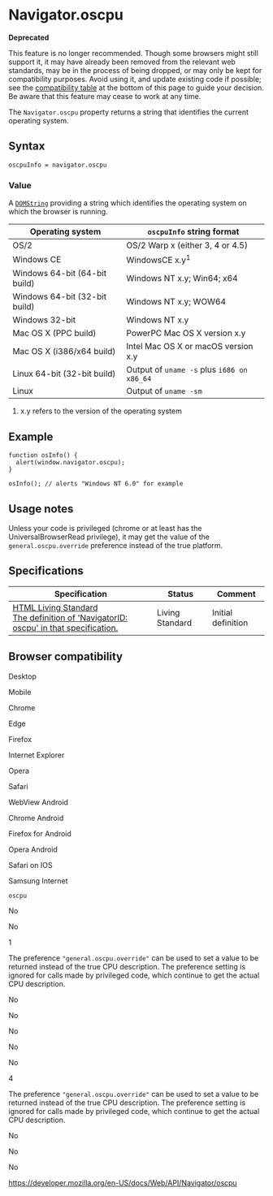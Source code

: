 # Navigator.oscpu

**Deprecated**

This feature is no longer recommended. Though some browsers might still support it, it may have already been removed from the relevant web standards, may be in the process of being dropped, or may only be kept for compatibility purposes. Avoid using it, and update existing code if possible; see the [compatibility table](#browser_compatibility) at the bottom of this page to guide your decision. Be aware that this feature may cease to work at any time.

The `Navigator.oscpu` property returns a string that identifies the current operating system.

## Syntax

    oscpuInfo = navigator.oscpu

### Value

A [`DOMString`](../domstring) providing a string which identifies the operating system on which the browser is running.

<table><thead><tr class="header"><th>Operating system</th><th><code>oscpuInfo</code> string format</th></tr></thead><tbody><tr class="odd"><td>OS/2</td><td>OS/2 Warp x (either 3, 4 or 4.5)</td></tr><tr class="even"><td>Windows CE</td><td>WindowsCE x.y<sup>1</sup></td></tr><tr class="odd"><td>Windows 64-bit (64-bit build)</td><td>Windows NT x.y; Win64; x64</td></tr><tr class="even"><td>Windows 64-bit (32-bit build)</td><td>Windows NT x.y; WOW64</td></tr><tr class="odd"><td>Windows 32-bit</td><td>Windows NT x.y</td></tr><tr class="even"><td>Mac OS X (PPC build)</td><td>PowerPC Mac OS X version x.y</td></tr><tr class="odd"><td>Mac OS X (i386/x64 build)</td><td>Intel Mac OS X or macOS version x.y</td></tr><tr class="even"><td>Linux 64-bit (32-bit build)</td><td>Output of <code>uname -s</code> plus <code>i686 on x86_64</code></td></tr><tr class="odd"><td>Linux</td><td>Output of <code>uname -sm</code></td></tr></tbody></table>

1.  x.y refers to the version of the operating system

## Example

    function osInfo() {
      alert(window.navigator.oscpu);
    }

    osInfo(); // alerts "Windows NT 6.0" for example

## Usage notes

Unless your code is privileged (chrome or at least has the UniversalBrowserRead privilege), it may get the value of the `general.oscpu.override` preference instead of the true platform.

## Specifications

<table><thead><tr class="header"><th>Specification</th><th>Status</th><th>Comment</th></tr></thead><tbody><tr class="odd"><td><a href="https://html.spec.whatwg.org/multipage/#dom-navigator-oscpu">HTML Living Standard<br />
<span class="small">The definition of 'NavigatorID: oscpu' in that specification.</span></a></td><td><span class="spec-living">Living Standard</span></td><td>Initial definition</td></tr></tbody></table>

## Browser compatibility

Desktop

Mobile

Chrome

Edge

Firefox

Internet Explorer

Opera

Safari

WebView Android

Chrome Android

Firefox for Android

Opera Android

Safari on IOS

Samsung Internet

`oscpu`

No

No

1

The preference `"general.oscpu.override"` can be used to set a value to be returned instead of the true CPU description. The preference setting is ignored for calls made by privileged code, which continue to get the actual CPU description.

No

No

No

No

No

4

The preference `"general.oscpu.override"` can be used to set a value to be returned instead of the true CPU description. The preference setting is ignored for calls made by privileged code, which continue to get the actual CPU description.

No

No

No

<a href="https://developer.mozilla.org/en-US/docs/Web/API/Navigator/oscpu" class="_attribution-link">https://developer.mozilla.org/en-US/docs/Web/API/Navigator/oscpu</a>
